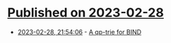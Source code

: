 # [Published on 2023-02-28](index.md)

* [2023-02-28, 21:54:06](https://lobste.rs/s/2kjglk/qp_trie_for_bind) - [A qp-trie for BIND](https://dotat.at/@/2023-02-28-qp-bind.html)
